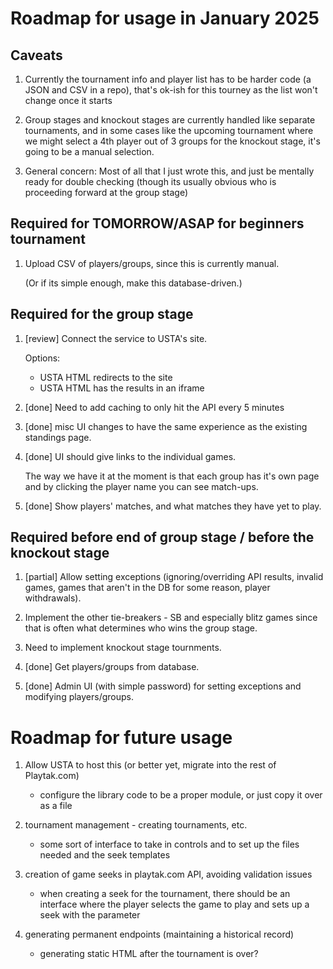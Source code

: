 # Roadmap for usage in January 2025

## Caveats

1. Currently the tournament info and player list has to be harder code (a JSON
   and CSV in a repo), that's ok-ish for this tourney as the list won't change
   once it starts

2. Group stages and knockout stages are currently handled like separate
   tournaments, and in some cases like the upcoming tournament where we might
   select a 4th player out of 3 groups for the knockout stage, it's going to be
   a manual selection.

3. General concern: Most of all that I just wrote this, and just be mentally
   ready for double checking (though its usually obvious who is proceeding
   forward at the group stage)

## Required for TOMORROW/ASAP for beginners tournament

1. Upload CSV of players/groups, since this is currently manual.

   (Or if its simple enough, make this database-driven.)

## Required for the group stage

1. [review] Connect the service to USTA's site.

   Options:
   - USTA HTML redirects to the site
   - USTA HTML has the results in an iframe

2. [done] Need to add caching to only hit the API every 5 minutes

3. [done] misc UI changes to have the same experience as the existing standings
   page.

4. [done] UI should give links to the individual games.

   The way we have it at the moment is that each group has it's own page and by
   clicking the player name you can see match-ups.

5. [done] Show players' matches, and what matches they have yet to play.

## Required before end of group stage / before the knockout stage

1. [partial] Allow setting exceptions (ignoring/overriding API results, invalid games,
   games that aren't in the DB for some reason, player withdrawals).

2. Implement the other tie-breakers - SB and especially blitz games since that
   is often what determines who wins the group stage.

3. Need to implement knockout stage tournments.

4. [done] Get players/groups from database.

5. [done] Admin UI (with simple password) for setting exceptions and modifying
   players/groups.

# Roadmap for future usage

1. Allow USTA to host this (or better yet, migrate into the rest of Playtak.com)

   - configure the library code to be a proper module, or just copy it over as a
     file

2. tournament management - creating tournaments, etc.

   - some sort of interface to take in controls and to set up the files needed
     and the seek templates

3. creation of game seeks in playtak.com API, avoiding validation issues

   - when creating a seek for the tournament, there should be an interface where
     the player selects the game to play and sets up a seek with the parameter

4. generating permanent endpoints (maintaining a historical record)

   - generating static HTML after the tournament is over?
